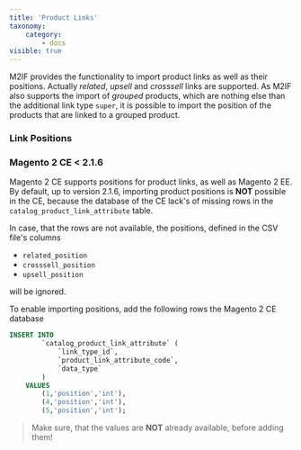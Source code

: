 ```yaml
---
title: 'Product Links'
taxonomy:
    category:
        - docs
visible: true
---
```


M2IF provides the functionality to import product links as well as their positions. Actually *related*, *upsell* and *crosssell* links are supported. As M2IF also supports the import of *grouped* products, which are nothing else than the additional link type `super`, it is possible to import the position of the products that are linked to a grouped product.  

### Link Positions



### Magento 2 CE < 2.1.6

Magento 2 CE supports positions for product links, as well as Magento 2 EE. By default, up to version 2.1.6, importing product positions is **NOT** possible in the CE, because the database of the CE lack's of missing rows in the `catalog_product_link_attribute` table.

In case, that the rows are not available, the positions, defined in the CSV file's columns 

* `related_position`
* `crosssell_position`
* `upsell_position`

will be ignored.

To enable importing positions, add the following rows the Magento 2 CE database

```sql
INSERT INTO 
        `catalog_product_link_attribute` (
            `link_type_id`, 
            `product_link_attribute_code`, 
            `data_type`
        ) 
    VALUES
        (1,'position','int'),
        (4,'position','int'),
        (5,'position','int');
```

> Make sure, that the values are **NOT** already available, before adding them!